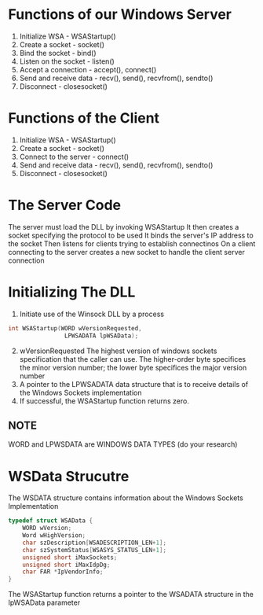 # Functions of our Windows Server

1. Initialize WSA - WSAStartup()
2. Create a socket - socket()
3. Bind the socket - bind()
4. Listen on the socket - listen()
5. Accept a connection - accept(), connect()
6. Send and receive data - recv(), send(), recvfrom(), sendto()
7. Disconnect - closesocket()


# Functions of the Client
1. Initialize WSA - WSAStartup()
2. Create a socket - socket()
3. Connect to the server - connect()
4. Send and receive data - recv(), send(), recvfrom(), sendto()
5. Disconnect - closesocket()


# The Server Code
The server must load the DLL by invoking WSAStartup
It then creates a socket specifying the protocol to be used
It binds the server's IP address to the socket
Then listens for clients trying to establish connectinos
On a client connecting to the server creates a new socket to handle the client server connection


# Initializing The DLL
1. Initiate use of the Winsock DLL by a process

```c++
int WSAStartup(WORD wVersionRequested,
                LPWSADATA lpWSAData);
```

2. wVersionRequested
    The highest version of windows sockets specification that the caller can use. The higher-order byte specifices the minor version number; the lower byte specifices the major version number
3. A pointer to the LPWSADATA data structure that is to receive details of the Windows Sockets implementation
4. If successful, the WSAStartup function returns zero.

NOTE
---
WORD and LPWSDATA are WINDOWS DATA TYPES (do your research)


# WSData Strucutre
The WSDATA structure contains information about the Windows Sockets Implementation

```c++
typedef struct WSAData {
    WORD wVersion;
    Word wHighVersion;
    char szDescription[WSADESCRIPTION_LEN+1];
    char szSystemStatus[WSASYS_STATUS_LEN+1];
    unsigned short iMaxSockets;
    unsigned short iMaxIdpDg;
    char FAR *IpVendorInfo;
}
```
The WSAStartup function returns a pointer to the WSADATA structure in the IpWSAData parameter
